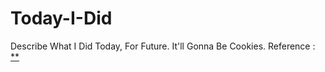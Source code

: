 # Today-I-Did
Describe What I Did Today, For Future. It'll Gonna Be Cookies.
Reference : [**](https://doing7.tistory.com/4)
